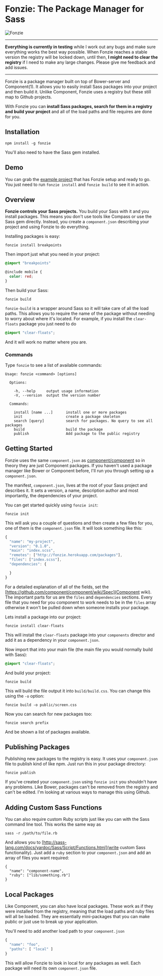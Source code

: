 # Fonzie: The Package Manager for Sass 

![Fonzie](http://www.mediabistro.com/fishbowldc/files/2010/12/fonzie_henry_winkler_happy_days.jpg)

---

**Everything is currently in testing** while I work out any bugs and make sure everything works the best
way possible. When Fonzie reaches a stable version the registry will be locked down, until then, **I might
need to clear the registry** if I need to make any large changes. Please give me feedback and add issues.

---

Fonzie is a package manager built on top of Bower-server and Component(1). It allows you to easily install
Sass packages into your project and then build it. Unlike Component, Fonzie uses a registry but these still
map to Github projects.

With Fonzie you can **install Sass packages, search for them in a registry and build your project** and all of
the load paths and file requires are done for you.

## Installation

```
npm install -g fonzie
```

You'll also need to have the Sass gem installed.

## Demo

You can grab the [example project](http://github.com/fonzie/example-project) that has Fonzie setup and ready to go. You
just need to run `fonzie install` and `fonzie build` to see it in action.

## Overview

**Fonzie controls your Sass projects.** You build your Sass with it and you install packages. This means you don't
use tools like Compass or use the Sass gem directly. Instead, you create a `component.json` describing your
project and using Fonzie to do everything.

Installing packages is easy:

```
fonzie install breakpoints
```

Then import just what you need in your project:

```scss
@import "breakpoints"

@include mobile {
  color: red;
}
```

Then build your Sass:

```
fonzie build
```

`fonzie-build` is a wrapper around Sass so it will take care of all the load paths. This allows you to require
the name of the package without needing to worry about where it's located. For example, if you install the `clear-floats`
package you just need to do

```scss
@import "clear-floats";
```

And it will work no matter where you are.

### Commands

Type `fonzie` to see a list of available commands:

```
Usage: fonzie <command> [options]

  Options:

    -h, --help     output usage information
    -V, --version  output the version number

  Commands:

    install [name ...]      install one or more packages
    init                    create a package skeleton
    search [query]          search for packages. No query to see all packages
    build                   build the package
    publish                 Add package to the public registry

```

## Getting Started

Fonzie uses the same `component.json` as [component/component](Component) so in theory they are just Component packages. 
If you haven't used a package manager like Bower or Component before, I'll run you through setting up a `component.json`.

The manifest, `component.json`, lives at the root of your Sass project and describes it. It sets a version, a name, description
author and most importantly, the dependencies of your project.

You can get started quickly using `fonzie init`:

```
fonzie init
```

This will ask you a couple of questions and then create a few files for you, one of them is the `component.json` file. It 
will look something like this:

```js
{
  "name": "my-project",
  "version": "0.1.0",
  "main": "index.scss",
  "remotes": ["http://fonzie.herokuapp.com/packages"],
  "files": ["index.scss"],
  "dependencies": {

  }
}

```

For a detailed explanation of all of the fields, set the [https://github.com/component/component/wiki/Spec](Component wiki).
The important parts for us are the `files` and `dependencies` sections. Every file that you need for you component
to work needs to be in the `files` array otherwise it won't be pulled down when someone installs your package.

Lets install a package into our project:

```
fonzie install clear-floats
```

This will install the `clear-floats` package into your `components` director and add it as a dependency in your `component.json`.

Now import that into your main file (the main file you would normally build with Sass):

```scss
@import "clear-floats";
```

And build your project:

```
fonzie build
```

This will build the file output it into `build/build.css`. You can change this using the `-o` option:

```
fonzie build -o public/screen.css
```

Now you can search for new packages too:

```
fonzie search prefix
```

And be shown a list of packages available.

## Publishing Packages

Publishing new packages to the registry is easy. It uses your `component.json` file to publish kind of like npm. Just
run this in your package directory:

```
fonzie publish
```

If you've created your `component.json` using `fonzie init` you shouldn't have any problems. Like Bower, packages can't
be removed from the registry and can't be edited. I'm looking at various ways to manage this using Github.


## Adding Custom Sass Functions

You can also require custom Ruby scripts just like you can with the Sass command line tool. This works the same way
as 

```
sass -r /path/to/file.rb
```

And allows you to [http://sass-lang.com/docs/yardoc/Sass/Script/Functions.html](write custom Sass functionality). Just
add a `ruby` section to your `component.json` and add an array of files you want required:

```
{
  "name": "component-name",
  "ruby": ["lib/something.rb"]
}
```

## Local Packages

Like Component, you can also have local packages. These work as if they were installed from the registry, meaning
that the load paths and ruby files will all be loaded. They are essentially mini-packages that you can make public
or just use to break up your application.

You'll need to add another load path to your `component.json`

```js
{ 
  "name": "foo",
  "paths": [ "local" ]
}
```

This will allow Fonzie to look in local for any packages as well. Each package will need its own `component.json` file.

